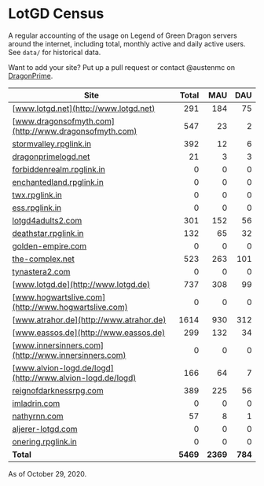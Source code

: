 # LotGD Census
A regular accounting of the usage on Legend of Green Dragon servers around the internet, including total, monthly active and daily active users. See `data/` for historical data.

Want to add your site? Put up a pull request or contact @austenmc on [DragonPrime](http://dragonprime.net).


Site | Total | MAU | DAU
--- | ---:| ---:| ---:
[www.lotgd.net](http://www.lotgd.net)|291|184|75
[www.dragonsofmyth.com](http://www.dragonsofmyth.com)|547|23|2
[stormvalley.rpglink.in](http://stormvalley.rpglink.in)|392|12|6
[dragonprimelogd.net](http://dragonprimelogd.net)|21|3|3
[forbiddenrealm.rpglink.in](http://forbiddenrealm.rpglink.in)|0|0|0
[enchantedland.rpglink.in](http://enchantedland.rpglink.in)|0|0|0
[twx.rpglink.in](http://twx.rpglink.in)|0|0|0
[ess.rpglink.in](http://ess.rpglink.in)|0|0|0
[lotgd4adults2.com](http://lotgd4adults2.com)|301|152|56
[deathstar.rpglink.in](http://deathstar.rpglink.in)|132|65|32
[golden-empire.com](http://golden-empire.com)|0|0|0
[the-complex.net](http://the-complex.net)|523|263|101
[tynastera2.com](http://tynastera2.com)|0|0|0
[www.lotgd.de](http://www.lotgd.de)|737|308|99
[www.hogwartslive.com](http://www.hogwartslive.com)|0|0|0
[www.atrahor.de](http://www.atrahor.de)|1614|930|312
[www.eassos.de](http://www.eassos.de)|299|132|34
[www.innersinners.com](http://www.innersinners.com)|0|0|0
[www.alvion-logd.de/logd](http://www.alvion-logd.de/logd)|166|64|7
[reignofdarknessrpg.com](http://reignofdarknessrpg.com)|389|225|56
[imladrin.com](http://imladrin.com)|0|0|0
[nathyrnn.com](http://nathyrnn.com)|57|8|1
[aljerer-lotgd.com](http://aljerer-lotgd.com)|0|0|0
[onering.rpglink.in](http://onering.rpglink.in)|0|0|0
**Total**|**5469**|**2369**|**784**

As of October 29, 2020.
